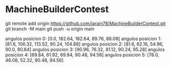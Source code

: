# MachineBuilderContest

git remote add origin https://github.com/jarain78/MachineBuilderContest.git
git branch -M main
git push -u origin main


angulos posicion 0: [0.0, 182.64, 182.64, 89.76, 88.08]
angulos posicion 1: [81.6, 106.32, 113.52, 90.24, 104.88]
angulos posicion 2: [81.6, 62.16, 54.96, 90.0, 80.64]
angulos posicion 3: [90.96, 76.32, 81.12, 90.24, 95.28]
angulos posicion 4: [69.84, 61.92, 69.84, 90.48, 94.56]
angulos posicion 5: [78.0, 46.08, 52.32, 90.48, 94.56]